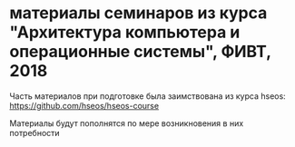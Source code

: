 # материалы семинаров из курса "Архитектура компьютера и операционные системы", ФИВТ, 2018

Часть материалов при подготовке была заимствована из курса hseos:
https://github.com/hseos/hseos-course 

Материалы будут пополнятся по мере возникновения в них потребности
